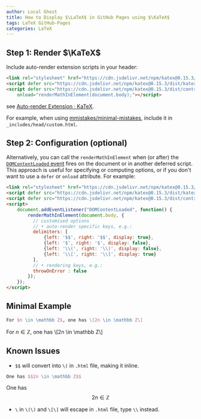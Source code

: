 ```yaml
---
author: Local Ghost
title: How to Display $\LaTeX$ in GitHub Pages using $\KaTeX$
tags: LaTeX GitHub-Pages
categories: LaTeX
---
```


## Step 1: Render $\KaTeX$

Include auto-render extension scripts in your header:

```html
<link rel="stylesheet" href="https://cdn.jsdelivr.net/npm/katex@0.15.3/dist/katex.min.css" integrity="sha384-KiWOvVjnN8qwAZbuQyWDIbfCLFhLXNETzBQjA/92pIowpC0d2O3nppDGQVgwd2nB" crossorigin="anonymous">
<script defer src="https://cdn.jsdelivr.net/npm/katex@0.15.3/dist/katex.min.js" integrity="sha384-0fdwu/T/EQMsQlrHCCHoH10pkPLlKA1jL5dFyUOvB3lfeT2540/2g6YgSi2BL14p" crossorigin="anonymous"></script>
<script defer src="https://cdn.jsdelivr.net/npm/katex@0.15.3/dist/contrib/auto-render.min.js" integrity="sha384-+XBljXPPiv+OzfbB3cVmLHf4hdUFHlWNZN5spNQ7rmHTXpd7WvJum6fIACpNNfIR" crossorigin="anonymous"
    onload="renderMathInElement(document.body);"></script>
```

see [Auto-render Extension · KaTeX](https://katex.org/docs/autorender.html#usage).



For example, when using [mmistakes/minimal-mistakes](https://github.com/mmistakes/minimal-mistakes), include it in `_includes/head/custom.html`.

## Step 2: Configuration (optional)

Alternatively, you can call the `renderMathInElement` when (or after) the [`DOMContentLoaded` event](https://developer.mozilla.org/ko/docs/Web/Reference/Events/DOMContentLoaded) fires on the document or in another deferred script. This approach is useful for specifying or computing options, or if you don't want to use a `defer` or `onload` attribute. For example:

```html
<link rel="stylesheet" href="https://cdn.jsdelivr.net/npm/katex@0.15.3/dist/katex.min.css" integrity="sha384-KiWOvVjnN8qwAZbuQyWDIbfCLFhLXNETzBQjA/92pIowpC0d2O3nppDGQVgwd2nB" crossorigin="anonymous">
<script defer src="https://cdn.jsdelivr.net/npm/katex@0.15.3/dist/katex.min.js" integrity="sha384-0fdwu/T/EQMsQlrHCCHoH10pkPLlKA1jL5dFyUOvB3lfeT2540/2g6YgSi2BL14p" crossorigin="anonymous"></script>
<script defer src="https://cdn.jsdelivr.net/npm/katex@0.15.3/dist/contrib/auto-render.min.js" integrity="sha384-+XBljXPPiv+OzfbB3cVmLHf4hdUFHlWNZN5spNQ7rmHTXpd7WvJum6fIACpNNfIR" crossorigin="anonymous"></script>
<script>
    document.addEventListener("DOMContentLoaded", function() {
        renderMathInElement(document.body, {
          // customised options
          // • auto-render specific keys, e.g.:
          delimiters: [
              {left: '$$', right: '$$', display: true},
              {left: '$', right: '$', display: false},
              {left: '\\(', right: '\\)', display: false},
              {left: '\\[', right: '\\]', display: true}
          ],
          // • rendering keys, e.g.:
          throwOnError : false
        });
    });
</script>
```

## Minimal Example

```tex
For $n \in \mathbb Z$, one has \[2n \in \mathbb Z\]
```

For $n \in \mathbb Z$, one has \\[2n \in \mathbb Z\\]

## Known Issues

- `$$` will convert into `\(` in `.html` file, making it inline.

```tex
One has $$2n \in \mathbb Z$$
```

One has $$2n \in \mathbb Z$$

- `\` in `\(\)` and `\[\]` will escape in `.html` file, type `\\` instead.